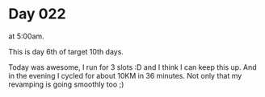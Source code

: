 # Day 022

at 5:00am.

This is day 6th of target 10th days.

Today was awesome, I run for 3 slots :D and I think I can keep this up. And in the evening I cycled for about 10KM in 36 minutes. Not only that my revamping is going smoothly too ;)
